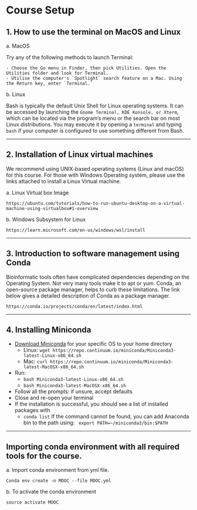 # Course Setup

## 1. How to use the terminal on MacOS and Linux
a.	MacOS

Try any of the following methods to launch Terminal:

    - Choose the Go menu in Finder, then pick Utilities. Open the Utilities folder and look for Terminal.
    - Utilise the computer's `Spotlight` search feature on a Mac. Using the Return key, enter `Terminal.`

b.	Linux

Bash is typically the default Unix Shell for Linux operating systems. It can be accessed by launching the `Gnome Terminal, KDE Konsole, or Xterm`, which can be located via the program’s menu or the search bar on most Linux distributions. You may execute it by opening a `terminal` and typing `bash` if your computer is configured to use something different from Bash.

--------------------------------------------------------------------------------------------------------------------
## 2. Installation of Linux virtual machines
We recommend using UNIX-based operating systems (Linux and macOS) for this course. 
For those with Windows Operating system, please use the links attached to install a Linux Virtual machine.

a.	Linux Virtual box Image
```
https://ubuntu.com/tutorials/how-to-run-ubuntu-desktop-on-a-virtual-machine-using-virtualbox#1-overview
```

b.	Windows Subsystem for Linux
```
https://learn.microsoft.com/en-us/windows/wsl/install
```

--------------------------------------------------------------------------------------------------------------------
## 3. Introduction to software management using Conda
Bioinformatic tools often have complicated dependencies depending on the Operating System.
Not very many tools make it to apt or yum. Conda, an open-source package manager, helps to curb these limitations.
The link below gives a detailed description of Conda as a package manager.
```
https://conda.io/projects/conda/en/latest/index.html
```
--------------------------------------------------------------------------------------------------------------------

## 4. Installing Miniconda 

- [Download Miniconda](https://www.anaconda.com/download/) for your specific OS to your home directory
    - Linux: `wget https://repo.continuum.io/miniconda/Miniconda3-latest-Linux-x86_64.sh`
    - Mac: `curl https://repo.continuum.io/miniconda/Miniconda3-latest-MacOSX-x86_64.sh`
- Run:
    - `bash Miniconda3-latest-Linux-x86_64.sh`
    - `bash Miniconda3-latest-MacOSX-x86_64.sh`
- Follow all the prompts: if unsure, accept defaults
- Close and re-open your terminal
- If the installation is successful, you should see a list of installed packages with
    - `conda list`
If the command cannot be found, you can add Anaconda bin to the path using:
    ` export PATH=~/miniconda3/bin:$PATH`

--------------------------------------------------------------------------------------------------------------------
## Importing conda environment with all required tools for the course.
a.	Import conda environment from yml file.
```
Conda env create -n MOOC --file MOOC.yml
```
b.	To activate the conda environment
```
source activate MOOC
```

